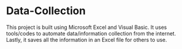 # Data-Collection
 This project is built using Microsoft Excel and Visual Basic. It uses tools/codes to automate data/information collection from the internet. Lastly, it saves all the information in an Excel file for others to use.

